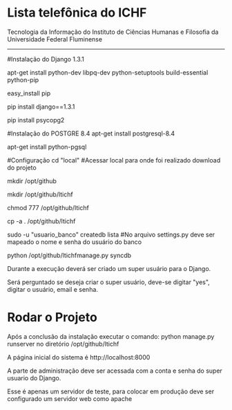 Lista telefônica do ICHF
=====================

Tecnologia da Informação do Instituto de Ciências Humanas e Filosofia da Universidade Federal Fluminense

_______________________

#Instalação do Django 1.3.1

apt-get install python-dev libpq-dev python-setuptools build-essential python-pip

easy_install pip

pip install django==1.3.1

pip install psycopg2

#Instalação do POSTGRE 8.4
apt-get install postgresql-8.4

apt-get install python-pgsql

#Configuração
cd "local" 				#Acessar local para onde foi realizado download do projeto

mkdir /opt/github	

mkdir /opt/github/ltichf

chmod 777 /opt/github/ltichf		

cp -a . /opt/github/ltichf

sudo -u "usuario_banco" createdb lista 	#No arquivo settings.py deve ser mapeado o nome e senha do usuário do banco

python /opt/github/ltichfmanage.py syncdb

Durante a execução deverá ser criado um super usuário para o Django.

Será perguntado se deseja criar o super usuário, deve-se digitar "yes", digitar o usuário, email e senha.


Rodar o Projeto
================
Após a conclusão da instalação executar o comando: python manage.py runserver no diretório /opt/github/ltichf

A página inicial do sistema é http://localhost:8000

A parte de administração deve ser acessada com a conta e senha do super usuario do Django.

Esse é apenas um servidor de teste, para colocar em produção deve ser configurado um servidor web como apache

